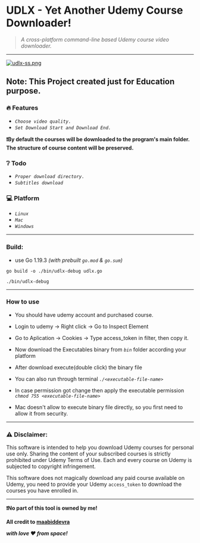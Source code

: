 # UDLX - Yet Another Udemy Course Downloader!
> *A cross-platform command-line based Udemy course video downloader.*
----

[![udlx-ss.png](https://i.postimg.cc/7LMPRq3V/udlx-ss.png)](https://postimg.cc/GBt18wS8)

## Note: This Project created just for Education purpose.
### 🔥 Features
- _`Choose video quality.`_
- _`Set Download Start and Download End.`_
 
**❗By default the courses will be downloaded to the program's main folder. The structure of course content will be preserved.**
### ❔ Todo
- _`Proper download directory.`_
- _`Subtitles download`_

### 💻 Platform
- _`Linux`_
- _`Mac`_
- _`Windows`_
----
### Build:
  - use Go 1.19.3 _(with prebuilt `go.mod` & `go.sum`)_
   ```
   go build -o ./bin/udlx-debug udlx.go

   ./bin/udlx-debug
   ```
---
### How to use
  - You should have udemy account and purchased course.
  - Login to udemy -> Right click -> Go to Inspect Element
  - Go to Aplication -> Cookies -> Type access_token in filter, then copy it.

  - Now download the Executables binary from _`bin`_ folder according your platform
  - After download execute(double click) the binary file
  - You can also run through terminal _`./<executable-file-name>`_
  - In case permission got change then apply the executable permission _`chmod 755 <executable-file-name>`_
  - Mac doesn't allow to execute binary file directly, so you first need to allow it from security.
---
### ⚠️ Disclaimer:

This software is intended to help you download Udemy courses for personal use only. Sharing the content of your subscribed courses is strictly prohibited under Udemy Terms of Use. Each and every course on Udemy is subjected to copyright infringement.

This software does not magically download any paid course available on Udemy, you need to provide your Udemy `access_token` to download the courses you have enrolled in.

---
**❗No part of this tool is owned by me!**

**All credit to [maabiddevra](https://github.com/maabiddevra/udemy-dl.git)**

_**with love ❤️ from space!**_
